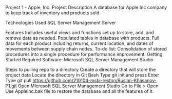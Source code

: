 Project 1 - Apple, Inc.
Project Description
A database for Apple.Inc company to keep track of inventory and products sold.

Technologies Used
SQL Server Management Server

Features
Includes useful views and functions set up to store, add, and remove data as needed.
Populated tables in database with products.
Full data for each product including returns, current location, and dates of movements between supply chain nodes.
To-do list:
Consolidation of stored procedures into a single procedure for performance improvement.
Getting Started
Required Software: Microsoft SQL Server Management Studio

Steps to pulling repo to a directory
Create a directory that will store the project data
Locate the directory in Git Bash
Type git init and press Enter
Type git pull https://github.com/210104-msbi-reston/Ruslan-Khasanov-P1.git
Open Microsoft SQL Server Management Studio
Go to File > Open
Use AppleInc.bak file to restore the database and all the features of it.

